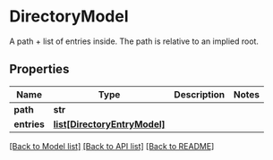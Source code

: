 # DirectoryModel

A path + list of entries inside. The path is relative to an implied root.

## Properties
Name | Type | Description | Notes
------------ | ------------- | ------------- | -------------
**path** | **str** |  | 
**entries** | [**list[DirectoryEntryModel]**](DirectoryEntryModel.md) |  | 

[[Back to Model list]](../README.md#documentation-for-models) [[Back to API list]](../README.md#documentation-for-api-endpoints) [[Back to README]](../README.md)


